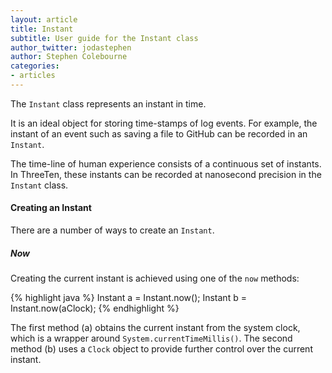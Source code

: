 ```yaml
---
layout: article
title: Instant
subtitle: User guide for the Instant class
author_twitter: jodastephen
author: Stephen Colebourne
categories:
- articles
---
```


The `Instant` class represents an instant in time.

It is an ideal object for storing time-stamps of log events.
For example, the instant of an event such as saving a file to GitHub can be recorded in an `Instant`.

The time-line of human experience consists of a continuous set of instants.
In ThreeTen, these instants can be recorded at nanosecond precision in the `Instant` class.


#### Creating an Instant

There are a number of ways to create an `Instant`.

##### Now

Creating the current instant is achieved using one of the `now` methods:

{% highlight java %}
Instant a = Instant.now();
Instant b = Instant.now(aClock);
{% endhighlight %}

The first method (a) obtains the current instant from the system clock, which is a wrapper
around `System.currentTimeMillis()`.
The second method (b) uses a `Clock` object to provide further control over the current instant.
